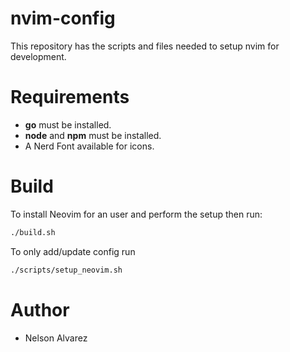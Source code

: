 # nvim-config

This repository has the scripts and files needed to setup nvim for development.

# Requirements

- **go** must be installed.
- **node** and **npm** must be installed.
- A Nerd Font available for icons.

# Build
To install Neovim for an user and perform the setup then run:

```sh
./build.sh
```

To only add/update config run
```sh
./scripts/setup_neovim.sh
```

# Author
- Nelson Alvarez
